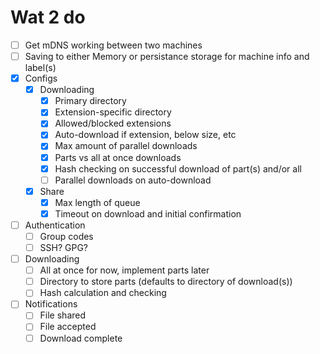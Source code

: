 # Wat 2 do

- [ ] Get mDNS working between two machines
- [ ] Saving to either Memory or persistance storage for machine info and label(s)
- [x] Configs
    - [x] Downloading
        - [x] Primary directory
        - [x] Extension-specific directory
        - [x] Allowed/blocked extensions
        - [x] Auto-download if extension, below size, etc
        - [x] Max amount of parallel downloads
        - [x] Parts vs all at once downloads
        - [x] Hash checking on successful download of part(s) and/or all
        - [ ] Parallel downloads on auto-download
    - [x] Share
        - [x] Max length of queue
        - [x] Timeout on download and initial confirmation
- [ ] Authentication
    - [ ] Group codes
    - [ ] SSH? GPG?
- [ ] Downloading
    - [ ] All at once for now, implement parts later
    - [ ] Directory to store parts (defaults to directory of download(s))
    - [ ] Hash calculation and checking
- [ ] Notifications
    - [ ] File shared
    - [ ] File accepted
    - [ ] Download complete
